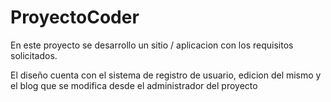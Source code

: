 # ProyectoCoder

En este proyecto se desarrollo un sitio / aplicacion con los requisitos solicitados.

El diseño cuenta con el sistema de registro de usuario, edicion del mismo y el blog que se modifica desde el administrador del proyecto 

